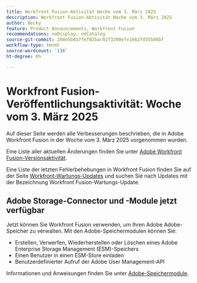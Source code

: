 ```yaml
---
title: Workfront Fusion-Aktivität Woche vom 3. März 2025
description: Workfront Fusion-Aktivität Woche vom 3. März 2025
author: Becky
feature: Product Announcements, Workfront Fusion
recommendations: noDisplay, noCatalog
source-git-commit: 284e5bda7fef82bac02f3200efe1662fd55586bf
workflow-type: tm+mt
source-wordcount: '138'
ht-degree: 0%

---
```


# Workfront Fusion-Veröffentlichungsaktivität: Woche vom 3. März 2025

Auf dieser Seite werden alle Verbesserungen beschrieben, die in Adobe Workfront Fusion in der Woche vom 3. März 2025 vorgenommen wurden.

Eine Liste aller aktuellen Änderungen finden Sie unter [Adobe Workfront Fusion-Versionsaktivität](/help/workfront-fusion/fusion-product-releases/fusion-release-activity.md).

Eine Liste der letzten Fehlerbehebungen in Workfront Fusion finden Sie auf der Seite [Workfront-Wartungs-Updates](https://experienceleague.adobe.com/en/docs/workfront-known-issues/releases/current-updates) und suchen Sie nach Updates mit der Bezeichnung Workfront Fusion-Wartungs-Update.

## Adobe Storage-Connector und -Module jetzt verfügbar

Jetzt können Sie Workfront Fusion verwenden, um Ihren Adobe Adobe-Speicher zu verwalten. Mit den Adobe-Speichermodulen können Sie:

* Erstellen, Verwerfen, Wiederherstellen oder Löschen eines Adobe Enterprise Storage Management (ESM)-Speichers
* Einen Benutzer in einen ESM-Store einladen
* Benutzerdefinierter Aufruf der Adobe User Management-API

Informationen und Anweisungen finden Sie unter [Adobe-Speichermodule](/help/workfront-fusion/references/apps-and-modules/adobe-connectors/adobe-storage-modules.md).
